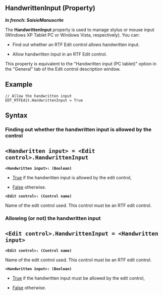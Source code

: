 


## HandwrittenInput (Property)

***In french: SaisieManuscrite***
	



<a name="XUse"></a>
<a name="Use"></a>
<a name="description"></a>
The **HandwrittenInput** property is used to manage stylus or mouse input (Windows XP Tablet PC or Windows Vista, respectively). You can:

- Find out whether an RTF Edit control allows handwritten input.

- Allow handwritten input in an RTF Edit control.




This property is equivalent to the "Handwritten input (PC tablet)" option in the "General" tab of the Edit control description window.
<a name="Example1"></a>
<a name="sample_code"></a>

## Example


```wl
// Allow the handwritten input
EDT_RTFEdit.HandwrittenInput = True
```

<a name="XSYNTAX"></a>
<a name="SYNTAX1"></a>

## Syntax

### Finding out whether the handwritten input is allowed by the control

`<Handwritten input> = <Edit control>.HandwrittenInput`
---

**`<Handwritten input>: (Boolean)`**



- <u><u><u><u>True</u></u></u></u> if the handwritten input is allowed by the edit control, 

- <u><u><u><u>False</u></u></u></u> otherwise.




**`<Edit control>: (Control name)`**

Name of the edit control used. This control must be an RTF edit control.  


<a name="SYNTAX2"></a>

### Allowing (or not) the handwritten input

`<Edit control>.HandwrittenInput = <Handwritten input>`
---

**`<Edit control>: (Control name)`**

Name of the edit control used. This control must be an RTF edit control.

**`<Handwritten input>: (Boolean)`**



- <u><u><u><u>True</u></u></u></u> if the handwritten input must be allowed by the edit control, 

- <u><u><u><u>False</u></u></u></u> otherwise.  







